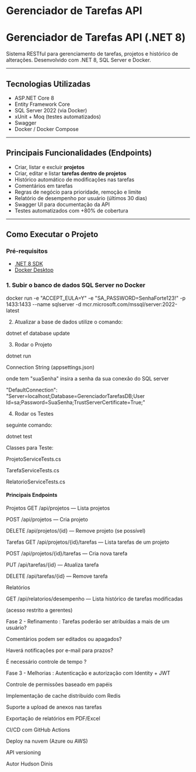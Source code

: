 # Gerenciador de Tarefas API

#  Gerenciador de Tarefas API (.NET 8)

Sistema RESTful para gerenciamento de tarefas, projetos e histórico de alterações. Desenvolvido com .NET 8, SQL Server e Docker.

---

##  Tecnologias Utilizadas

- ASP.NET Core 8
- Entity Framework Core
- SQL Server 2022 (via Docker)
- xUnit + Moq (testes automatizados)
- Swagger
- Docker / Docker Compose

---

## Principais Funcionalidades (Endpoints)

- Criar, listar e excluir **projetos**
- Criar, editar e listar **tarefas dentro de projetos**
- Histórico automático de modificações nas tarefas
- Comentários em tarefas
- Regras de negócio para prioridade, remoção e limite
- Relatório de desempenho por usuário (últimos 30 dias)
- Swagger UI para documentação da API
- Testes automatizados com +80% de cobertura

---

##  Como Executar o Projeto

###  Pré-requisitos

- [.NET 8 SDK](https://dotnet.microsoft.com)
- [Docker Desktop](https://www.docker.com/products/docker-desktop)

###  1. Subir o banco de dados SQL Server no Docker

docker run -e "ACCEPT_EULA=Y" -e "SA_PASSWORD=SenhaForte123!" -p 1433:1433 --name sqlserver -d mcr.microsoft.com/mssql/server:2022-latest

2. Atualizar a base de dados
utilize o comando:

dotnet ef database update


 3. Rodar o Projeto

dotnet run

Connection String (appsettings.json)

onde tem "suaSenha" insira a senha da sua conexão do SQL server

"DefaultConnection": "Server=localhost;Database=GerenciadorTarefasDB;User Id=sa;Password=SuaSenha;TrustServerCertificate=True;"


 4. Rodar os Testes
 
 seguinte comando: 
 
 dotnet test
 
 Classes para Teste:

ProjetoServiceTests.cs

TarefaServiceTests.cs

RelatorioServiceTests.cs



#### Principais Endpoints
 
 Projetos
GET /api/projetos — Lista projetos

POST /api/projetos — Cria projeto

DELETE /api/projetos/{id} — Remove projeto (se possível)


 Tarefas
GET /api/projetos/{id}/tarefas — Lista tarefas de um projeto

POST /api/projetos/{id}/tarefas — Cria nova tarefa

PUT /api/tarefas/{id} — Atualiza tarefa

DELETE /api/tarefas/{id} — Remove tarefa


Relatórios

GET /api/relatorios/desempenho — Lista histórico de tarefas modificadas

(acesso restrito a gerentes)

 Fase 2 - Refinamento :
Tarefas poderão ser atribuídas a mais de um usuário?

Comentários podem ser editados ou apagados?

Haverá notificações por e-mail para prazos?

É necessário controle de tempo ?


 Fase 3 - Melhorias :
Autenticação e autorização com Identity + JWT

Controle de permissões baseado em papéis

Implementação de cache distribuído com Redis

Suporte a upload de anexos nas tarefas

Exportação de relatórios em PDF/Excel

CI/CD com GitHub Actions

Deploy na nuvem (Azure ou AWS)

API versioning

Autor
Hudson Dinis






